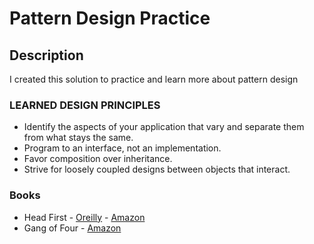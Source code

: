 # Pattern Design Practice

## Description
I created this solution to practice and learn more about pattern design

### LEARNED DESIGN PRINCIPLES

* Identify the aspects of your application that vary and separate them from what stays the same.
* Program to an interface, not an implementation.
* Favor composition over inheritance.
* Strive for loosely coupled designs between objects that interact.

### Books

* Head First - [Oreilly](http://shop.oreilly.com/product/9780596007126.do) - [Amazon](http://a.co/eqsdTpA)
* Gang of Four - [Amazon](http://a.co/hEV8YUZ)
